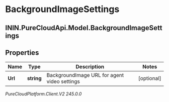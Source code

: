 # BackgroundImageSettings

## ININ.PureCloudApi.Model.BackgroundImageSettings

## Properties

|Name | Type | Description | Notes|
|------------ | ------------- | ------------- | -------------|
| **Url** | **string** | BackgroundImage URL for agent video settings | [optional] |



_PureCloudPlatform.Client.V2 245.0.0_
